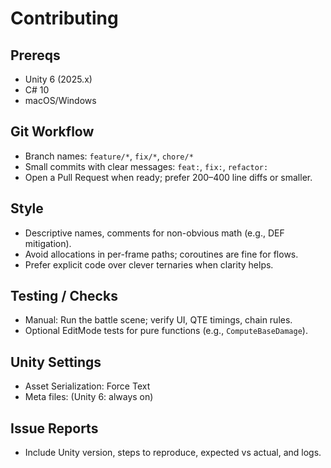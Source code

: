 # Contributing

## Prereqs
- Unity 6 (2025.x)
- C# 10
- macOS/Windows

## Git Workflow
- Branch names: `feature/*`, `fix/*`, `chore/*`
- Small commits with clear messages: `feat:`, `fix:`, `refactor:`
- Open a Pull Request when ready; prefer 200–400 line diffs or smaller.

## Style
- Descriptive names, comments for non-obvious math (e.g., DEF mitigation).
- Avoid allocations in per-frame paths; coroutines are fine for flows.
- Prefer explicit code over clever ternaries when clarity helps.

## Testing / Checks
- Manual: Run the battle scene; verify UI, QTE timings, chain rules.
- Optional EditMode tests for pure functions (e.g., `ComputeBaseDamage`).

## Unity Settings
- Asset Serialization: Force Text
- Meta files: (Unity 6: always on)

## Issue Reports
- Include Unity version, steps to reproduce, expected vs actual, and logs.
